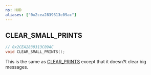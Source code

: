 ```yaml
---
ns: HUD
aliases: ["0x2cea2839313c09ac"]
---
```

## CLEAR_SMALL_PRINTS

```c
// 0x2CEA2839313C09AC
void CLEAR_SMALL_PRINTS();
```

This is the same as [CLEAR_PRINTS](#_0xCC33FA791322B9D9) except that it doesn?t clear big messages.

